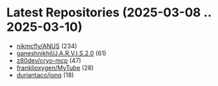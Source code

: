 # Latest Repositories (2025-03-08 .. 2025-03-10)

- [nikmcfly/ANUS](https://github.com/nikmcfly/ANUS) (234)
- [ganeshnikhil/J.A.R.V.I.S.2.0](https://github.com/ganeshnikhil/J.A.R.V.I.S.2.0) (61)
- [z80dev/cryo-mcp](https://github.com/z80dev/cryo-mcp) (47)
- [franklioxygen/MyTube](https://github.com/franklioxygen/MyTube) (28)
- [duriantaco/jonq](https://github.com/duriantaco/jonq) (18)
